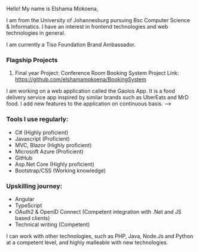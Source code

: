 
Hello! My name is Elshama Mokoena, 

I am from the University of Johannesburg pursuing Bsc Computer Science & Informatics.
I have an interest in frontend technologies and web technologies in general. 

I am currently a Tiso Foundation Brand Ambassador.

### Flagship Projects

1. Final year Project: Conference Room Booking System
   Project Link: <https://github.com/elshamamokoena/BookingSystem>

I am working on a web application called the Gaolos App. It is a food delivery service app inspired by similar brands such
as UberEats and MrD food.
I add new features to the application on continuous basis.
-->


### Tools I use regularly:
  - C# (Highly proficient)
  - Javascript (Proficient)
  - MVC, Blazor (Highly proficient)
  - Microsoft Azure (Proficient)
  - GitHub
  - Asp.Net Core (Highly proficient)
  - Bootstrap/CSS (Working knowledge)
### Upskilling journey:
  - Angular
  - TypeScript
  - OAuth2 & OpenID Connect (Competent integration with .Net and JS based clients)
  - Technical writing (Competent)

I can work with other technologies, such as PHP, Java, Node.Js and Python at a competent level, and highly malleable with new technologies.
